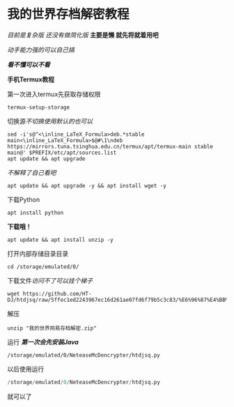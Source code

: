 # 我的世界存档解密教程

*目前是复杂版*
*还没有做简化版*
**主要是懒 就先将就着用吧**

*动手能力强的可以自己搞*

***看不懂可以不看***

**手机Termux教程**

第一次进入termux先获取存储权限
~~~termux
termux-setup-storage
~~~

切换源*不切换使用默认的也可以*
~~~termux
sed -i's@^<\inline_LaTeX_Formula>deb.*stable main<\inline_LaTeX_Formula>$@#\1\ndeb https://mirrors.tuna.tsinghua.edu.cn/termux/apt/termux-main stable main@' $PREFIX/etc/apt/sources.list
apt update && apt upgrade
~~~

*不解释了自己看吧*
~~~termux
apt update && apt upgrade -y && apt install wget -y
~~~

下载Python
~~~termux
apt install python
~~~

**下载哦！**
~~~termux
apt update && apt install unzip -y
~~~

打开内部存储目录目录
~~~termux
cd /storage/emulated/0/
~~~

下载文件*访问不了可以挂个梯子*
~~~termux
wget https://github.com/HT-DJ/htdjsq/raw/5ffec1ed2243967ec16d261ae07fd6f79b5c3c83/%E6%96%87%E4%BB%B6/%E6%88%91%E7%9A%84%E4%B8%96%E7%95%8C%E7%BD%91%E6%98%93%E5%AD%98%E6%A1%A3%E8%A7%A3%E5%AF%86.zip
~~~


解压
~~~termux
unzip "我的世界网易存档解密.zip"
~~~

运行
***第一次会先安装Java***
~~~termux
/storage/emulated/0/NeteaseMcDencrypter/htdjsq.py
~~~

以后使用运行
~~~python
/storage/emulated/0/NeteaseMcDencrypter/htdjsq.py
~~~
就可以了